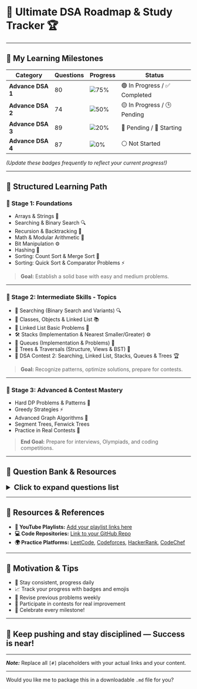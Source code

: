 # 🚀 **Ultimate DSA Roadmap & Study Tracker** 🏆

---

## 🎯 **My Learning Milestones**

| **Category** | **Questions** | **Progress** | **Status** |
|--------------|----------------|--------------|------------|
| **Advance DSA 1** | 80 | ![75%](https://img.shields.io/badge/Progress-75%25-brightgreen) | 🟢 In Progress / ✅ Completed |
| **Advance DSA 2** | 74 | ![50%](https://img.shields.io/badge/Progress-50%25-yellow) | 🟡 In Progress / 🕒 Pending |
| **Advance DSA 3** | 89 | ![20%](https://img.shields.io/badge/Progress-20%25-red) | 🔴 Pending / 🚧 Starting |
| **Advance DSA 4** | 87 | ![0%](https://img.shields.io/badge/Progress-0%25-gray) | ⚪ Not Started |

*(Update these badges frequently to reflect your current progress!)*

---

## 📘 **Structured Learning Path**

### 🌱 Stage 1: Foundations
- Arrays & Strings 📖
- Searching & Binary Search 🔍
- Recursion & Backtracking 🔄
- Math & Modular Arithmetic 🧮
- Bit Manipulation ⚙️
- Hashing 🔑
- Sorting: Count Sort & Merge Sort 📝
- Sorting: Quick Sort & Comparator Problems ⚡

> **Goal:** Establish a solid base with easy and medium problems.

---

### 🌟 Stage 2: Intermediate Skills - Topics

- 🔎 Searching (Binary Search and Variants) 🔍
- 🧩 Classes, Objects & Linked List 📚
- 📝 Linked List Basic Problems 📝
- 🛠️ Stacks (Implementation & Nearest Smaller/Greater) ⚙️
- 🚦 Queues (Implementation & Problems) 🚆
- 🌳 Trees & Traversals (Structure, Views & BST) 🌲
- 🏁 DSA Contest 2: Searching, Linked List, Stacks, Queues & Trees 🏆

> **Goal:** Recognize patterns, optimize solutions, prepare for contests.

---

### **🏁 Stage 3: Advanced & Contest Mastery**
- Hard DP Problems & Patterns 🧩
- Greedy Strategies ⚡
- Advanced Graph Algorithms 🌉
- Segment Trees, Fenwick Trees
- Practice in Real Contests 🏅

> **End Goal:** Prepare for interviews, Olympiads, and coding competitions.

---

## 🔖 **Question Bank & Resources**

<details>
<summary style="font-weight:bold; font-size:20px;">Click to expand questions list</summary>

### 🌟 **DSA1: Questions List**

| Category | Question | YouTube Link | Source Code |
|----------|------------|--------------|--------------|
| Arrays 1 | Max Sum Contiguous Subarray | [🔗](#) | [💻](#) |
| Arrays 1 | Continuous Sum Query | [🔗](#) | [💻](#) |
| Arrays 1 | Rain Water Trapped | [🔗](#) | [💻](#) |
| Arrays 1 | Add One To Number | [🔗](#) | [💻](#) |
| Arrays 1 | Flip | [🔗](#) | [💻](#) |

---

### 🌟 **Arrays 2: Questions List**

| Category | Question | YouTube Link | Source Code |
|----------|------------|--------------|--------------|
| 2D Arrays | Spiral Order Matrix II | [🔗](#) | [💻](#) |
| 2D Arrays | Search in sorted row & column matrix | [🔗](#) | [💻](#) |
| 2D Arrays | Sum of all submatrices | [🔗](#) | [💻](#) |
| 2D Arrays | Minimum Swaps | [🔗](#) | [💻](#) |
| 2D Arrays | Max row of 1s | [🔗](#) | [💻](#) |

---

### 🌟 **Interview Problems**

| Question | YouTube | Source Code |
|----------|---------|--------------|
| First Missing Integer | [🔗](#) | [💻](#) |
| Merge Overlapping Intervals | [🔗](#) | [💻](#) |
| Merge Intervals | [🔗](#) | [💻](#) |

---

### 🌟 **Bit Manipulation 1 **

| Question | YouTube Link | Source Code |
|----------|--------------|--------------|
| Number of 1 Bits | [🔗](#) | [💻](#) |
| Single Number | [🔗](#) | [💻](#) |
| Unset i-th bit | [🔗](#) | [💻](#) |
| Toggle i-th bit | [🔗](#) | [💻](#) |
| Check bit | [🔗](#) | [💻](#) |
| Set Bit | [🔗](#) | [💻](#) |
| Find nth Magic Number | [🔗](#) | [💻](#) |
| Help From Sam | [🔗](#) | [💻](#) |
| Finding Good Days | [🔗](#) | [💻](#) |

---

### 🌟 **Bit Manipulation 2 **

| Question | Summary | YouTube Link | Source Code |
|----------|---------|--------------|--------------|
| Single Number II | | [🔗](#) | [💻](#) |
| Single Number III | | [🔗](#) | [💻](#) |
| Sum of XOR of all Pairs | | [🔗](#) | [💻](#) |
| Min XOR value | | [🔗](#) | [💻](#) |
| Strange Equality | | [🔗](#) | [💻](#) |
| SUBARRAY OR | | [🔗](#) | [💻](#) |
| Find Two Missing Numbers | | [🔗](#) | [💻](#) |

---

### 🌟 **Recursion & Backtracking**

| Question | YouTube | Source Code |
|----------|---------|--------------|
| Basic Recursion | [🔗](#) | [💻](#) |
| Factorial | [🔗](#) | [💻](#) |
| Fibonacci | [🔗](#) | [💻](#) |
| Generate Permutations | [🔗](#) | [💻](#) |
| Generate Parentheses | [🔗](#) | [💻](#) |

---

<!-- Extend this list as needed with similar tables for other modules -->

</details>

---

## 🔗 **Resources & References**

- **🔴 YouTube Playlists:** [Add your playlist links here](#)
- **💻 Code Repositories:** [Link to your GitHub Repo](#)
- **🌍 Practice Platforms:** [LeetCode](https://leetcode.com), [Codeforces](https://codeforces.com), [HackerRank](https://www.hackerrank.com), [CodeChef](https://www.codechef.com)

---

## 🚀 **Motivation & Tips**

- 💪 Stay consistent, progress daily
- 📈 Track your progress with badges and emojis
- 🔁 Revise previous problems weekly
- 🎯 Participate in contests for real improvement
- 🎉 Celebrate every milestone!

---

## **🌟 Keep pushing and stay disciplined — Success is near!**

---

***Note:*** Replace all `[#]` placeholders with your actual links and your content.

---

Would you like me to package this in a downloadable `.md` file for you?
